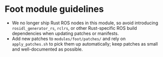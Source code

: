 # Foot module guidelines

- We no longer ship Rust ROS nodes in this module, so avoid introducing `rosidl_generator_rs`, `rclrs`, or other Rust-specific ROS build dependencies when updating patches or manifests.
- Add new patches to `modules/foot/patches/` and rely on `apply_patches.sh` to pick them up automatically; keep patches as small and well-documented as possible.
